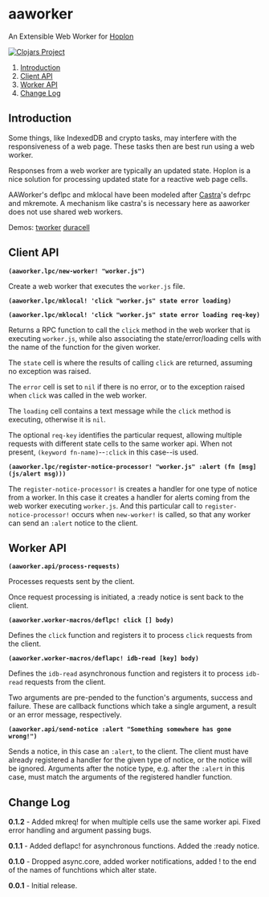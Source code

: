 # aaworker
An Extensible Web Worker for [Hoplon](https://github.com/hoplon/hoplon)

[![Clojars Project](https://img.shields.io/clojars/v/aatree/aaworker.svg)](https://clojars.org/aatree/aaworker)

1. [Introduction](#introduction)
1. [Client API](#client-api)
1. [Worker API](#worker-api)
1. [Change Log](#change-log)

## Introduction

Some things, like IndexedDB and crypto tasks, may interfere with the responsiveness
of a web page. These tasks then are best run using a web worker.

Responses from a web worker are typically an updated state.
Hoplon is a nice solution for processing updated state for a reactive web page cells.

AAWorker's deflpc and mklocal have been modeled after 
[Castra](https://github.com/hoplon/castra)'s defrpc and mkremote.
A mechanism like castra's is necessary here as aaworker does not use shared web workers.

Demos: [tworker](https://github.com/aatree/aademos/tree/master/tworker)
[duracell](https://github.com/aatree/aademos/tree/master/duracell)

## Client API

**```(aaworker.lpc/new-worker! "worker.js")```**

Create a web worker that executes the ```worker.js``` file.

**```(aaworker.lpc/mklocal! 'click "worker.js" state error loading)```**

**```(aaworker.lpc/mklocal! 'click "worker.js" state error loading req-key)```**

Returns a RPC function to call the ```click``` method in the web worker that is
executing ```worker.js```, while also associating the state/error/loading cells
with the name of the function for the given worker.

The ```state``` cell is where the results of calling ```click``` are returned,
assuming no exception was raised.

The ```error``` cell is set to ```nil``` if there is no error, or to the exception raised
when ```click``` was called in the web worker.

The ```loading``` cell contains a text message while the ```click``` method is executing,
otherwise it is ```nil```.

The optional ```req-key``` identifies the particular request, allowing multiple requests
with different state cells to the same worker api.
When not present, ```(keyword fn-name)```--```:click``` in this case--is used.

**```(aaworker.lpc/register-notice-processor! "worker.js" :alert (fn [msg] (js/alert msg)))```**

The ```register-notice-processor!``` is creates a handler for one type of notice from a worker.
In this case it creates a handler for alerts coming from the web worker executing ```worker.js```.
And this particular call to ```register-notice-processor!``` occurs when ```new-worker!``` is called,
so that any worker can send an ```:alert``` notice to the client.

## Worker API

**```(aaworker.api/process-requests)```**

Processes requests sent by the client.

Once request processing is initiated, a :ready notice is sent back to the client.

**```(aaworker.worker-macros/deflpc! click [] body)```**

Defines the ```click``` function and registers it to process ```click```
requests from the client.

**```(aaworker.worker-macros/deflapc! idb-read [key] body)```**

Defines the ```idb-read``` asynchronous function and registers it
to process ```idb-read``` requests from the client.

Two arguments are pre-pended to the function's arguments, success and failure.
These are callback functions which take a single argument, a result or
an error message, respectively.

**```(aaworker.api/send-notice :alert "Something somewhere has gone wrong!")```**

Sends a notice, in this case an ```:alert```, to the client.
The client must have already registered a handler for the given type of notice,
or the notice will be ignored.
Arguments after the notice type, e.g. after the ```:alert``` in this case, must match
the arguments of the registered handler function.

## Change Log

**0.1.2** - Added mkreq! for when multiple cells use the same worker api.
Fixed error handling and argument passing bugs.

**0.1.1** - Added deflapc! for asynchronous functions.
Added the :ready notice.

**0.1.0** - Dropped async.core, added worker notifications, 
added ! to the end of the names of funchtions which alter state.

**0.0.1** - Initial release.
